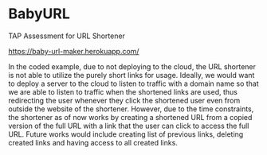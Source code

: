 # BabyURL
TAP Assessment for URL Shortener

https://baby-url-maker.herokuapp.com/

In the coded example, due to not deploying to the cloud, the URL shortener is not able to utilize the purely short links for usage. Ideally, we would want to deploy a server to the cloud to listen to traffic with a domain name so that we are able to listen to traffic when the shortened links are used, thus redirecting the user whenever they click the shortened user even from outside the website of the shortener. However, due to the time constraints, the shortener as of now works by creating a shortened URL from a copied version of the full URL with a link that the user can click to access the full URL. Future works would include creating list of previous links, deleting created links and having access to all created links.
